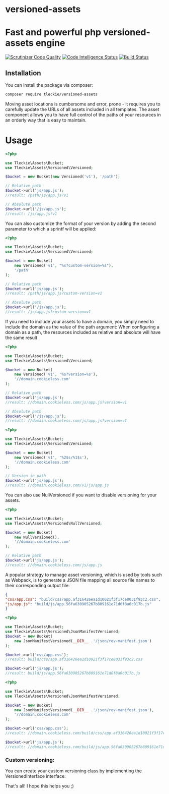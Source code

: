 # versioned-assets
# Fast and powerful php versioned-assets engine

[![Scrutinizer Code Quality](https://scrutinizer-ci.com/g/teodoroleckie/versioned-assets/badges/quality-score.png?b=main)](https://scrutinizer-ci.com/g/teodoroleckie/versioned-assets/?branch=main)
[![Code Intelligence Status](https://scrutinizer-ci.com/g/teodoroleckie/versioned-assets/badges/code-intelligence.svg?b=main)](https://scrutinizer-ci.com/code-intelligence)
[![Build Status](https://scrutinizer-ci.com/g/teodoroleckie/versioned-assets/badges/build.png?b=main)](https://scrutinizer-ci.com/g/teodoroleckie/versioned-assets/build-status/main)

## Installation

You can install the package via composer:

```bash
composer require tleckie/versioned-assets
```
Moving asset locations is cumbersome and error, prone - it requires you to carefully update the URLs of all assets included in all templates.
The asset component allows you to have full control of the paths of your resources in an orderly way that is easy to maintain.

# Usage

```php
<?php

use Tleckie\Assets\Bucket;
use Tleckie\Assets\Versioned\Versioned;

$bucket = new Bucket(new Versioned('v1'), '/path');

// Relative path
$bucket->url('js/app.js');
//result: /path/js/app.js?v1

// Absolute path
$bucket->url('/js/app.js');
//result: /js/app.js?v1
```

You can also customize the format of your version by adding the second parameter to which a sprintf will be applied:
```php
<?php

use Tleckie\Assets\Bucket;
use Tleckie\Assets\Versioned\Versioned;

$bucket = new Bucket(
    new Versioned('v1', "%s?custom-version=%s"), 
    '/path'
);

// Relative path
$bucket->url('js/app.js');
//result: /path/js/app.js?custom-version=v1

// Absolute path
$bucket->url('/js/app.js');
//result: /js/app.js?custom-version=v1
```

If you need to include your assets to have a domain, you simply need to include the domain as the value of the path argument:
When configuring a domain as a path, the resources included as relative and absolute will have the same result
```php
<?php

use Tleckie\Assets\Bucket;
use Tleckie\Assets\Versioned\Versioned;

$bucket = new Bucket(
    new Versioned('v1', '%s?version=%s'), 
    '//domain.cookieless.com'
);

// Relative path
$bucket->url('js/app.js');
//result: //domain.cookieless.com/js/app.js?version=v1

// Absolute path
$bucket->url('/js/app.js');
//result: //domain.cookieless.com/js/app.js?version=v1
```

```php
<?php

use Tleckie\Assets\Bucket;
use Tleckie\Assets\Versioned\Versioned;

$bucket = new Bucket(
    new Versioned('v1', '%2$s/%1$s'), 
    '//domain.cookieless.com'
);

// Version in path
$bucket->url('js/app.js');
//result: //domain.cookieless.com/v1/js/app.js
```

You can also use NullVersioned if you want to disable versioning for your assets.
```php
<?php

use Tleckie\Assets\Bucket;
use Tleckie\Assets\Versioned\NullVersioned;

$bucket = new Bucket(
    new NullVersioned(), 
    '//domain.cookieless.com'
);

// Relative path
$bucket->url('js/app.js');
//result: //domain.cookieless.com/js/app.js
```

A popular strategy to manage asset versioning, which is used by tools such as Webpack, is to generate a JSON file mapping all source file names to their corresponding output file:
```json
{
"css/app.css": "build/css/app.af316426ea1d10021f3f17ce8031f93c2.css",
"js/app.js": "build/js/app.56fa630905267b809161e71d0f8a0c017b.js"
}
```

```php
<?php

use Tleckie\Assets\Bucket;
use Tleckie\Assets\Versioned\JsonManifestVersioned;
$bucket = new Bucket(
    new JsonManifestVersioned(__DIR__ .'/json/rev-manifest.json')
);

$bucket->url('css/app.css');
//result: build/css/app.af316426ea1d10021f3f17ce8031f93c2.css

$bucket->url('js/app.js');
//result: build/js/app.56fa630905267b809161e71d0f8a0c017b.js
```

```php
<?php

use Tleckie\Assets\Bucket;
use Tleckie\Assets\Versioned\JsonManifestVersioned;

$bucket = new Bucket(
    new JsonManifestVersioned(__DIR__ .'/json/rev-manifest.json'),
    '//domain.cookieless.com'
);

$bucket->url('css/app.css');
//result: //domain.cookieless.com/build/css/app.af316426ea1d10021f3f17ce8031f93c2.css

$bucket->url('js/app.js');
//result: //domain.cookieless.com/build/js/app.56fa630905267b809161e71d0f8a0c017b.js
```
### Custom versioning:
You can create your custom versioning class by implementing the VersionedInterface interface.



That's all! I hope this helps you ;)